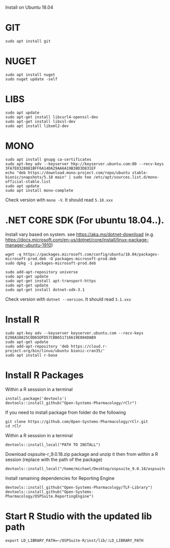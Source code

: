 Install on Ubuntu 18.04

# GIT
```
sudo apt install git
```

# NUGET
```
sudo apt install nuget
sudo nuget update -self
```

# LIBS
```
sudo apt update
sudo apt-get install libcurl4-openssl-dev
sudo apt-get install libssl-dev
sudo apt install libxml2-dev
```

# MONO

```
sudo apt install gnupg ca-certificates
sudo apt-key adv --keyserver hkp://keyserver.ubuntu.com:80 --recv-keys 3FA7E0328081BFF6A14DA29AA6A19B38D3D831EF
echo "deb https://download.mono-project.com/repo/ubuntu stable-bionic/snapshots/5.18 main" | sudo tee /etc/apt/sources.list.d/mono-official-stable.list
sudo apt update
sudo apt install mono-complete
```

Check version with `mono -V`. It should read `5.18.xxx`


# .NET CORE SDK (For ubuntu 18.04..). 

Install vary based on system. see https://aka.ms/dotnet-download
(e.g. https://docs.microsoft.com/en-us/dotnet/core/install/linux-package-manager-ubuntu-1910)


```
wget -q https://packages.microsoft.com/config/ubuntu/18.04/packages-microsoft-prod.deb -O packages-microsoft-prod.deb
sudo dpkg -i packages-microsoft-prod.deb

sudo add-apt-repository universe
sudo apt-get update
sudo apt-get install apt-transport-https
sudo apt-get update
sudo apt-get install dotnet-sdk-3.1
```

Check version with `dotnet --version`. It should read `3.1.xxx`

# Install R

```
sudo apt-key adv --keyserver keyserver.ubuntu.com --recv-keys E298A3A825C0D65DFD57CBB651716619E084DAB9
sudo apt-get update
sudo add-apt-repository 'deb https://cloud.r-project.org/bin/linux/ubuntu bionic-cran35/'
sudo apt install r-base
```


# Install R Packages

Within a R sesssion in a terminal

```
install.package('devtools')
devtools::install_github("Open-Systems-Pharmacology/rClr")
```

If you need to install package from folder do the following
```
git clone https://github.com/Open-Systems-Pharmacology/rClr.git
cd rClr
```

Within a R sesssion in a terminal
```
devtools::install_local("PATH TO INSTALL")
```

Download ospsuite-r_9.0.18.zip package and unzip  it
then from within a R session (replace with the path of the package)

```
devtools::install_local("/home/michael/Desktop/ospsuite_9.0.18/ospsuite")
```

Install ramaining dependencies for Reporting Engine
```
devtools::install_github("Open-Systems-Pharmacology/TLF-Library")
devtools::install_github("Open-Systems-Pharmacology/OSPSuite.ReportingEngine")
```

# Start R Studio with the updated lib path

```
export LD_LIBRARY_PATH=~/OSPSuite-R/inst/lib/:LD_LIBRARY_PATH
```
